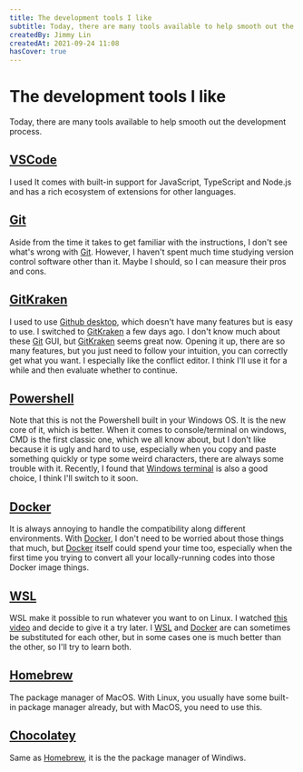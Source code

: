 ```yaml
---
title: The development tools I like
subtitle: Today, there are many tools available to help smooth out the development process.
createdBy: Jimmy Lin
createdAt: 2021-09-24 11:08
hasCover: true
---
```


# The development tools I like

Today, there are many tools available to help smooth out the development process.

## [VSCode](https://code.visualstudio.com/)

I used It comes with built-in support for JavaScript, TypeScript and Node.js and has a rich ecosystem of extensions for other languages.

## [Git](https://git-scm.com/)

Aside from the time it takes to get familiar with the instructions, I don't see what's wrong with [Git](https://git-scm.com/). However, I haven't spent much time studying version control software other than it. Maybe I should, so I can measure their pros and cons.

## [GitKraken](https://www.gitkraken.com/)

I used to use [Github desktop](https://desktop.github.com/), which doesn't have many features but is easy to use. I switched to [GitKraken](https://www.gitkraken.com/) a few days ago. I don't know much about these [Git](https://git-scm.com/) GUI, but [GitKraken](https://www.gitkraken.com/) seems great now. Opening it up, there are so many features, but you just need to follow your intuition, you can correctly get what you want. I especially like the conflict editor. I think I'll use it for a while and then evaluate whether to continue.

## [Powershell](https://github.com/PowerShell/PowerShell)

Note that this is not the Powershell built in your Windows OS. It is the new core of it, which is better. When it comes to console/terminal on windows, CMD is the first classic one, which we all know about, but I don't like because it is ugly and hard to use, especially when you copy and paste something quickly or type some weird characters, there are always some trouble with it. Recently, I found that [Windows terminal](https://github.com/microsoft/terminal) is also a good choice, I think I'll switch to it soon.

## [Docker](https://www.docker.com/)

It is always annoying to handle the compatibility along different environments. With [Docker](https://www.docker.com/), I don't need to be worried about those things that much, but [Docker](https://www.docker.com/) itself could spend your time too, especially when the first time you trying to convert all your locally-running codes into those Docker image things.

## [WSL](https://www.youtube.com/watch?v=A0eqZujVfYU)

WSL make it possible to run whatever you want to on Linux. I watched [this video](https://www.youtube.com/watch?v=A0eqZujVfYU) and decide to give it a try later. I [WSL](https://www.youtube.com/watch?v=A0eqZujVfYU) and [Docker](https://www.docker.com/) are can sometimes be substituted for each other, but in some cases one is much better than the other, so I'll try to learn both.

## [Homebrew](https://brew.sh/index_zh-tw)

The package manager of MacOS. With Linux, you usually have some built-in package manager already, but with MacOS, you need to use this.

## [Chocolatey](https://chocolatey.org/)

Same as [Homebrew](https://brew.sh/index_zh-tw), it is the the package manager of Windiws.
